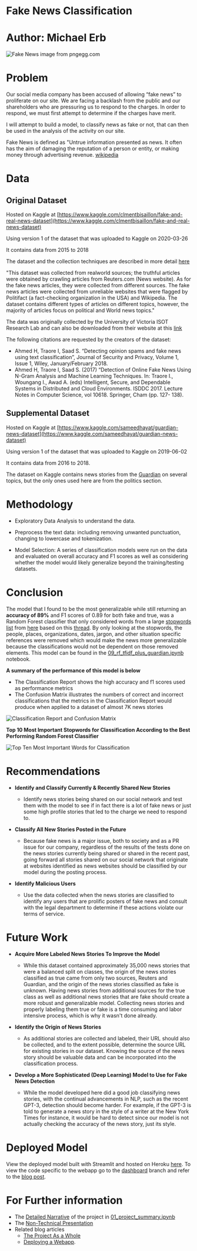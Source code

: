 # Fake News Classification

# Author: Michael Erb

![Fake News](images/fake-news-disinformation-lie-misinformation-fake-news.png)
image from pngegg.com

# Problem

Our social media company has been accused of allowing “fake news” to proliferate on our site. We are facing a backlash from the public and our shareholders who are pressuring us to respond to the charges. In order to respond, we must first attempt to determine if the charges have merit.

I will attempt to build a model, to classify news as fake or not, that can then be used in the analysis of the activity on our site.

Fake News is defined as "Untrue information presented as news. It often has the aim of damaging the reputation of a person or entity, or making money through advertising revenue. [wikipedia](https://en.wikipedia.org/wiki/Fake_news)

# Data

## Original Dataset

Hosted on Kaggle at [https://www.kaggle.com/clmentbisaillon/fake-and-real-news-dataset](https://www.kaggle.com/clmentbisaillon/fake-and-real-news-dataset)

Using version 1 of the dataset that was uploaded to Kaggle on 2020-03-26

It contains data from 2015 to 2018

The dataset and the collection techniques are described in more detail [here](https://www.uvic.ca/engineering/ece/isot/assets/docs/ISOT_Fake_News_Dataset_ReadMe.pdf)

"This dataset was collected from realworld sources; the truthful articles were obtained by crawling articles from Reuters.com (News website). As for the fake news articles, they were collected from different sources. The fake news articles were collected from unreliable websites that were flagged by Politifact (a fact-checking organization in the USA) and Wikipedia. The dataset contains different types of articles on different topics, however, the majority of articles focus on political and World news topics."

The data was originally collected by the University of Victoria ISOT Research Lab and can also be downloaded from their website at this [link](https://www.uvic.ca/engineering/ece/isot/datasets/fake-news/index.php)

The following citations are requested by the creators of the dataset:
* Ahmed H, Traore I, Saad S. “Detecting opinion spams and fake news using text classification”, Journal of Security and Privacy, Volume 1, Issue 1, Wiley, January/February 2018.
* Ahmed H, Traore I, Saad S. (2017) “Detection of Online Fake News Using N-Gram Analysis and Machine Learning Techniques. In: Traore I., Woungang I., Awad A. (eds) Intelligent, Secure, and Dependable Systems in Distributed and Cloud Environments. ISDDC 2017. Lecture Notes in Computer Science, vol 10618. Springer, Cham (pp. 127- 138).

## Supplemental Dataset

Hosted on Kaggle at [https://www.kaggle.com/sameedhayat/guardian-news-dataset](https://www.kaggle.com/sameedhayat/guardian-news-dataset)

Using version 1 of the dataset that was uploaded to Kaggle on 2019-06-02

It contains data from 2016 to 2018.

The dataset on Kaggle contains news stories from the [Guardian](https://www.theguardian.com/us) on several topics, but the only ones used here are from the politics section.

# Methodology

* Exploratory Data Analysis to understand the data.


* Preprocess the text data: including removing unwanted punctuation, changing to lowercase and tokenization.


* Model Selection: A series of classification models were run on the data and evaluated on overall accuracy and F1 scores as well as considering whether the model would likely generalize beyond the training/testing datasets.

# Conclusion

The model that I found to be the most generalizable while still returning an **accuracy of 89%** and F1 scores of 0.89 for both fake and true, was a Random Forest classifier that only considered words from a large [stopwords list](data/gist_stopwords.txt) from [here](https://gist.github.com/ZohebAbai/513218c3468130eacff6481f424e4e64) based on this [thread](https://gist.github.com/sebleier/554280).  By only looking at the stopwords, the people, places, organizations, dates, jargon, and other situation specific references were removed which would make the news more generalizable because the classifications would not be dependent on those removed elements.  This model can be found in the [09_rf_tfidf_plus_guardian.ipynb](notebooks/09_rf_tfidf_plus_guardian.ipynb) notebook.

**A summary of the performance of this model is below**
* The Classification Report shows the high accuracy and f1 scores used as performance metrics
* The Confusion Matrix illustrates the numbers of correct and incorrect classifications that the metrics in the Classification Report would produce when applied to a dataset of almost 7K news stories

![Classification Report and Confusion Matrix](images/classification_report.png)

**Top 10 Most Important Stopwords for Classification According to the Best Performing Random Forest Classifier**

![Top Ten Most Important Words for Classification](images/feature_importance.png)


# Recommendations

* **Identify and Classify Currently & Recently Shared New Stories**
    * Identify news stories being shared on our social network and test them with the model to see if in fact there is a lot of fake news or just some high profile stories that led to the charge we need to respond to.

* **Classify All New Stories Posted in the Future**
    * Because fake news is a major issue, both to society and as a PR issue for our company, regardless of the results of the tests done on the news stories currently being shared or shared in the recent past, going forward all stories shared on our social network that originate at websites identified as news websites should be classified by our model during the posting process.

* **Identify Malicious Users**
    * Use the data collected when the news stories are classified to identify any users that are prolific posters of fake news and consult with the legal department to determine if these actions violate our terms of service.

# Future Work

* **Acquire More Labeled News Stories To Improve the Model**

    * While this dataset contained approximately 35,000 news stories that were a balanced split on classes, the origin of  the news stories classified as true came from only two sources, Reuters and Guardian, and the origin of the news stories classified as fake is unknown.  Having news stories from additional sources for the true class as well as additional news stories that are fake should create a more robust and generalizable model.  Collecting news stories and properly labeling them true or fake is a time consuming and labor intensive process, which is why it wasn't done already.

* **Identify the Origin of News Stories**

    * As additional stories are collected and labeled, their URL should also be collected, and to the extent possible, determine the source URL for existing stories in our dataset.  Knowing the source of the news story should be valuable data and can be incorporated into the classification process.

* **Develop a More Sophisticated (Deep Learning) Model to Use for Fake News Detection**  

    * While the model developed here did a good job classifying news stories, with the continual advancements in NLP, such as the recent GPT-3, detection should become harder. For example, if the GPT-3 is told to generate a news story in the style of a writer at the New York Times for instance, it would be hard to detect since our model is not actually checking the accuracy of the news story, just its style.

# Deployed Model

View the deployed model built with Streamlit and hosted on Heroku [here](https://agile-tor-23064.herokuapp.com/).  To view the code specific to the webapp go to the [dashboard](https://github.com/merb92/fake-news-classification/tree/dashboard) branch and refer to the [blog post](https://medium.com/analytics-vidhya/deploy-an-nlp-model-with-streamlit-and-heroku-5f0ae4b9048c).

# For Further information

* The [Detailed Narrative](01_project_summary.ipynb) of the project in [01_project_summary.ipynb](01_project_summary.ipynb)
* The [Non-Technical Presentation](fake_news_classification.pdf)
* Related blog articles
    * [The Project As a Whole](https://merb92.medium.com/too-good-to-be-true-nlp-c97868c2db55)
    * [Deploying a Webapp](https://medium.com/analytics-vidhya/deploy-an-nlp-model-with-streamlit-and-heroku-5f0ae4b9048c).
